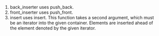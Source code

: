 1. back_inserter uses push_back.
2. front_inserter uses push_front.
3. insert uses insert. This function takes a second argument, which must be an iterator into the given container. Elements are inserted ahead of the element denoted by the given iterator.
